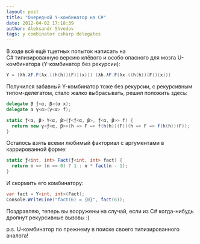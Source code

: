 ```yaml
---
layout: post
title: "Очередной Y-комбинатор на C#"
date: 2012-04-02 17:18:39
author: Aleksandr Shvedov
tags: y combinator csharp delegates
---
```

В ходе всё ещё тщетных попыток написать на C# типизированную версию клёвого и особо опасного для мозга U-комбинатора (Y-комбинатор без рекурсии):

```c#
Y = (λh.λF.F(λx.((h(h))(F))(x))) (λh.λF.F(λx.((h(h))(F))(x)))
```

Получился забавный Y-комбинатор тоже без рекурсии, с рекурсивным типом-делегатом, стало жалко выбрасывать, решил положить здесь:

```c#
delegate β ƒ<α, β>(α x);
delegate α γ<α>(γ<α> f);

static ƒ<α, β> Y<α, β>(ƒ<ƒ<α, β>, ƒ<α, β>> f) {
  return new γ<ƒ<α, β>>(h => F => f(h(h))(F))(h => F => f(h(h))(F));
}
```

Осталось взять всеми любимый факториал с аргументами в каррированной форме:

```c#
static ƒ<int, int> Fact(ƒ<int, int> fact) {
  return n => (n == 0) ? 1 : n * fact(n - 1);
}
```

И скормить его комбинатору:

```c#
var fact = Y<int, int>(Fact);
Console.WriteLine("fact(6) = {0}", fact(6));
```

Поздравляю, теперь вы вооружены на случай, если из C# когда-нибудь дропнут рекурсивные вызовы :)

p.s. U-комбинатор по прежнему в поиске своего типизированного аналога!
